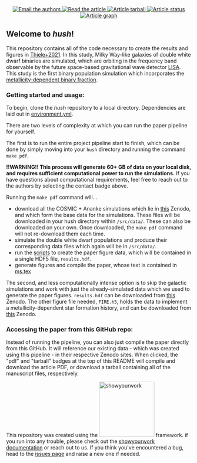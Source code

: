 <p align="center">
<a href="https://github.com/rodluger/showyourwork">
</a>
<br>
<br>
<a href="mailto:sarahgthiele@gmail.com?cc=kbreivik@flatironinstitute.org">
      <img src="https://img.shields.io/badge/contact-authors-blueviolet.svg?style=flat" alt="Email the authors"/>
</a>
<a href="https://github.com/katiebreivik/hush/raw/main-pdf/ms.pdf">
<img src="https://img.shields.io/badge/article-pdf-blue.svg?style=flat" alt="Read the article"/>
</a>
<a href="https://github.com/katiebreivik/hush/raw/main-pdf/arxiv.tar.gz">
<img src="https://img.shields.io/badge/article-tarball-blue.svg?style=flat" alt="Article tarball"/>
</a>
<a href="https://github.com/katiebreivik/hush/actions/workflows/showyourwork.yml">
<img src="https://github.com/katiebreivik/hush/actions/workflows/showyourwork.yml/badge.svg" alt="Article status"/>
</a>
<a href="https://github.com/katiebreivik/hush/raw/main-pdf/dag.pdf">
<img src="https://img.shields.io/badge/article-dag-blue.svg?style=flat" alt="Article graph"/>
</a>
</p>

## Welcome to _hush_!

This repository contains all of the code necessary to create the results and figures in [Thiele+2021](https://arxiv.org). In this study, Milky Way-like galaxies of double white dwarf binaries are simulated, which are orbiting in the frequency band observable by the future space-based gravitational wave detector [LISA](https://www.elisascience.org). This study is the first binary population simulation which incorporates the [metallicity-dependent binary fraction](https://iopscience.iop.org/article/10.3847/1538-4357/ab0d88). 

### Getting started and usage:

To begin, clone the _hush_ repository to a local directory. Dependencies are laid out in [environment.yml](https://github.com/katiebreivik/hush/blob/1eaf321cc5bc97dbc260139181cf2618bc16f833/environment.yml). 

There are two levels of complexity at which you can run the paper pipeline for yourself. 

The first is to run the entire project pipeline start to finish, which can be done by simply moving into your `hush` directory and running the command `make pdf`. 

__!!WARNING!! This process will generate 60+ GB of data on your local disk, and requires sufficient computational power to run the simulations.__ If you have questions about computational requirements, feel free to reach out to the authors by selecting the contact badge above.

Running the `make pdf` command will...
- download all the COSMIC + Ananke simulations which lie in [this](https://zenodo.org/record/5722451#.YZ152fHMLyg) Zenodo, and which form the base data for the simulations. These files will be downloaded in your hush directory within `/src/data/`. These can also be downloaded on your own. Once downloaded, the `make pdf` command will not re-download them each time.
- simulate the double white dwarf populations and produce their corresponding data files which again will be in `/src/data/`.
- run the [scripts](https://github.com/katiebreivik/hush/tree/main/src/figures) to create the paper figure data, which will be contained in a single HDF5 file, `results.hdf`.
- generate figures and compile the paper, whose text is contained in [ms.tex](https://github.com/katiebreivik/hush/blob/1eaf321cc5bc97dbc260139181cf2618bc16f833/src/ms.tex)

The second, and less computationally intense option is to skip the galactic simulations and work with just the already-simulated data which we used to generate the paper figures. `results.hdf` can be downloaded from [this](https://zenodo.org/record/5722715#.YaA2Sy0ZPOQ) Zenodo. The other figure file needed, `FIRE.h5`, holds the data to implement a metallicity-dependent star formation history, and can be downloaded from [this](https://zenodo.org/record/5722451#.YZ152fHMLyg) Zenodo. 

### Accessing the paper from this GitHub repo:

Instead of running the pipeline, you can also just compile the paper directly from this GitHub. It will reference our existing data - which was created using this pipeline - in their respective Zenodo sites. When clicked, the "pdf" and "tarball" badges at the top of this README will compile and download the article PDF, or download a tarball containing all of the manuscript files, respectively.

This repository was created using the <img width = "150" src="https://raw.githubusercontent.com/rodluger/showyourwork/img/showyourwork.png" alt="showyourwork"/> framework. if you run into any trouble, please check out the [showyourwork documentation](https://showyourwork.readthedocs.io) or reach out to us. If you think you've encountered a bug, head to the [issues page](https://github.com/rodluger/showyourwork/issues) and raise a new one if needed.
